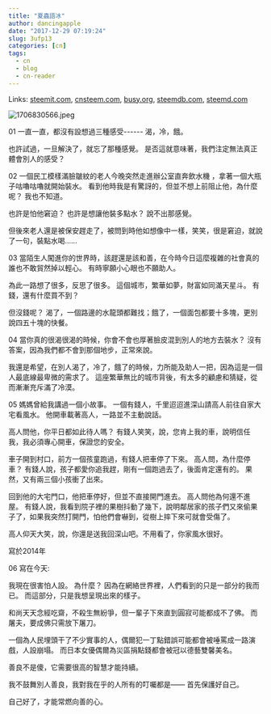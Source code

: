 ```yaml
---
title: "夏蟲語冰"
author: dancingapple
date: "2017-12-29 07:19:24"
slug: 3ufp13
categories: [cn]
tags: 
  - cn
  - blog
  - cn-reader
---
```


Links: [steemit.com](https://steemit.com/cn/@dancingapple/3ufp13), [cnsteem.com](https://cnsteem.com/cn/@dancingapple/3ufp13), [busy.org](https://busy.org/cn/@dancingapple/3ufp13), [steemdb.com](https://steemdb.com/cn/@dancingapple/3ufp13), [steemd.com](https://steemd.com/cn/@dancingapple/3ufp13)

![1706830566.jpeg](https://steemitimages.com/DQmRtcHtVT24cqhqzVnBoKX6kgEkLfJL7S8c6v4AYVxWNd8/1706830566.jpeg)

01
一直一直，都沒有設想過三種感受------
渴，冷，餓。

也許試過，一旦解決了，就忘了那種感覺。
是否這就意味著，我們注定無法真正體會別人的感受？

02
一個民工模樣滿臉皺紋的老人今晚突然走進辦公室直奔飲水機 ，拿著一個大瓶子咕嚕咕嚕就開始裝水。
看到他時我是有驚訝的，但並不想上前阻止他，為什麼呢？
我也不知道。

也許是怕他窘迫？
也許是想讓他裝多點水？
說不出那感覺。

但後來老人還是被保安趕走了，被問到時他如想像中一樣，笑笑，很是窘迫，就說了一句，裝點水喝……

03
當陌生人闖進你的世界時，該趕還是該和善，在今時今日這麼複雜的社會真的誰也不敢貿然掉以輕心。
有時寧願小心眼也不願助人。

為此一路想了很多，反思了很多。
這個城市，繁華如夢，財富如同滿天星斗。
有錢，還有什麼買不到？

但沒錢呢？
渴了，一個路邊的水龍頭都難找；餓了，一個面包都要十多塊，更別說四五十塊的快餐。

04
當你真的很渴很渴的時候，你會不會也厚著臉皮混到別人的地方去裝水？
沒有答案，因為我們都不會到那個地步，正常來說。

我還是希望，在別人渴了，冷了，餓了的時候，力所能及助人一把，因為這是一個人最底線最卑微的需求了。
這座繁華無比的城市背後，有太多的顧慮和猜疑，從而漸漸充斥滿了冷漠。

05
媽媽曾給我講過一個小故事。
一個有錢人，千里迢迢進深山請高人前往自家大宅看風水。
他開車載著高人，一路並不主動說話。

高人問他，你平日都如此待人嗎？
有錢人笑笑，說，您肯上我的車，說明信任我，我必須專心開車，保證您的安全。

車子開到村口，前方一個孩童跑過，有錢人把車停了下來。
高人問，為什麼停車？
有錢人說，孩子都愛你追我趕，剛有一個跑過去了，後面肯定還有的。
果然，又有兩三個小孩衝了出來。

回到他的大宅門口，他把車停好，但並不直接開門進去。
高人問他為何還不進屋。
有錢人說，我看到院子裡的果樹抖動了幾下，說明鄰居家的孩子們又來偷果子了，如果我突然打開門，怕他們會嚇到，從樹上摔下來可就會受傷了。

高人仰天大笑，說，你還是送我回深山吧。不用看了，你家風水很好。

寫於2014年

06
寫在今天:

我現在很害怕人設。
為什麼？
因為在網絡世界裡，人們看到的只是一部分的我而已。
而這部分，只是我想呈現出來的樣子。

和尚天天念經吃齋，不殺生無紛爭，但一輩子下來直到圓寂可能都成不了佛。
而屠夫，要成佛只需放下屠刀。

一個為人民埋頭干了不少實事的人，偶爾犯一丁點錯誤可能都會被唾罵成一路演戲，人設崩塌。
而日本女優偶爾為災區捐點錢都會被冠以德藝雙馨美名。

善良不是傻，它需要很高的智慧才能持續。

我不鼓舞別人善良，我對我在乎的人所有的叮囑都是——
首先保護好自己。

自己好了，才能常燃向善的心。
